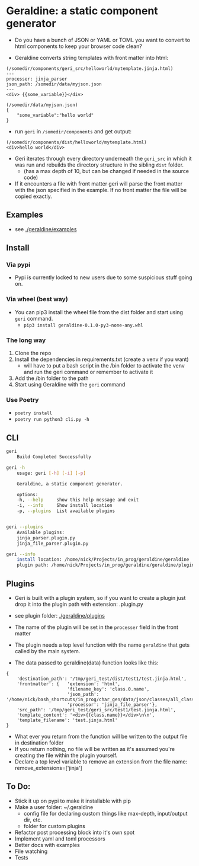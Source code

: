 # Geraldine: a static component generator

* Do you have a bunch of JSON or YAML or TOML you want to convert to html components to keep your browser code clean?

* Geraldine converts string templates with front matter into html:



```
(/somedir/components/geri_src/helloworld/mytemplate.jinja.html)
---
processer: jinja_parser 
json_path: /somedir/data/myjson.json
---
<div> {{some_variable}}</div>

```

```
(/somedir/data/myjson.json)
{
    "some_variable":"hello world"
}
```

* run `geri` in `/somedir/components` and get output:

```
(/somedir/components/dist/helloworld/mytemplate.html)
<div>hello world</div>
```

* Geri iterates through every directory underneath the `geri_src` in which it was run and rebuilds the directory structure in the sibling `dist` folder.
    * (has a max depth of 10, but can be changed if needed in the source code)
* If it encounters a file with front matter geri will parse the front matter with the json specified in the example. If no front matter the file will be copied exactly. 


## Examples
* see [./geraldine/examples](./geraldine/examples) 

## Install

### Via pypi
* Pypi is currently locked to new users due to some suspicious stuff going on.

### Via wheel (best way)
* You can pip3 install the wheel file from the dist folder and start using `geri` command.
    * `pip3 install geraldine-0.1.0-py3-none-any.whl`

### The long way
1. Clone the repo
2. Install the dependencies in requirements.txt (create a venv if you want)
    * will have to put a bash script in the /bin folder to activate the venv and run the geri command or remember to activate it
3. Add the /bin folder to the path
4. Start using Geraldine with the `geri` command

### Use Poetry
* `poetry install`
* `poetry run python3 cli.py -h`

## CLI
```bash
geri
    Build Completed Successfully

geri -h
    usage: geri [-h] [-i] [-p]

    Geraldine, a static component generator.

    options:
    -h, --help     show this help message and exit
    -i, --info     Show install location
    -p, --plugins  List available plugins


geri --plugins
    Available plugins:
    jinja_parser.plugin.py
    jinja_file_parser.plugin.py

geri --info
    install location: /home/nick/Projects/in_prog/geraldine/geraldine
    plugin path: /home/nick/Projects/in_prog/geraldine/geraldine/plugins

```



## Plugins

* Geri is built with a plugin system, so if you want to create a plugin just drop it into the plugin path with extension: .plugin.py 

* see plugin folder: [./geraldine/plugins](./geraldine/plugins)

* The name of the plugin will be set in the `processer` field in the front matter

* The plugin needs a top level function with the name `geraldine` that gets called by the main system.


* The data passed to geraldine(data) function looks like this:
```
{   
    'destination_path': '/tmp/geri_test/dist/test1/test.jinja.html',
    'frontmatter': {   'extension': 'html',
                       'filename_key': 'class.0.name',
                       'json_path': '/home/nick/bash_shortcuts/in_prog/char_gen/data/json/classes/all_classes.json',
                       'processor': 'jinja_file_parser'},
    'src_path': '/tmp/geri_test/geri_src/test1/test.jinja.html',
    'template_content': '<div>{{class.name}}</div>\n\n',
    'template_filename': 'test.jinja.html'
}

```

* What ever you return from the function will be written to the output file in destination folder
* If you return nothing, no file will be written as it's assumed you're creating the file within the plugin yourself.
* Declare a top level variable to remove an extension from the file name: remove_extensions=['jinja'] 


## To Do:
* Stick it up on pypi to make it installable with pip
* Make a user folder: ~/.geraldine 
    * config file for declaring custom things like max-depth, input/output dir, etc.
    * folder for custom plugins
* Refactor post processing block into it's own spot
* Implement yaml and toml processors
* Better docs with examples
* File watching
* Tests